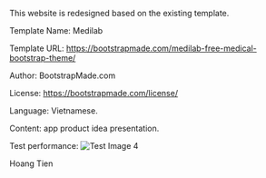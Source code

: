 This website is redesigned based on the existing template.

Template Name: Medilab

Template URL: https://bootstrapmade.com/medilab-free-medical-bootstrap-theme/

Author: BootstrapMade.com

License: https://bootstrapmade.com/license/

Language: Vietnamese.

Content: app product idea presentation.

Test performance: 
![Test Image 4](https://drive.google.com/uc?export=view&id=1X4Z3HCCCVYmc5nATSzdZNo-IrOtHbHz8)

Hoang Tien
